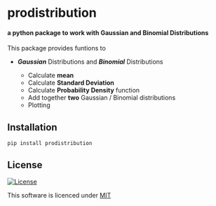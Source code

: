 # prodistribution

#### a python package to work with Gaussian and Binomial Distributions

This package provides funtions to

- ***Gaussian*** Distributions and ***Binomial*** Distributions

    - Calculate **mean**
    - Calculate **Standard Deviation**
    - Calculate **Probability Density** function
    - Add together **two** Gaussian / Binomial distributions
    - Plotting 
    
## Installation

`pip install prodistribution`

## License

[![License](http://img.shields.io/:license-mit-blue.svg?style=flat-square)](https://github.com/s0umitra/pypi-prodistribution/blob/master/LICENSE)

This software is licenced under [MIT](https://github.com/s0umitra/pypi-prodistribution/blob/master/LICENSE)